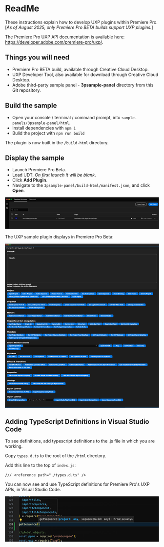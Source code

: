 # ReadMe

These instructions explain how to develop UXP plugins within Premiere Pro. [*As of August 2025, only Premiere Pro BETA builds support UXP plugins.*]

The Premiere Pro UXP API documentation is available here: <https://developer.adobe.com/premiere-pro/uxp/>.

## Things you will need

- Premiere Pro BETA build, available through Creative Cloud Desktop.
- UXP Developer Tool, also available for download through Creative Cloud Desktop.
- Adobe third-party sample panel - **3psample-panel** directory from this Git repository.

## Build the sample

- Open your console / terminal / command prompt, into ```sample-panels/3psample-panel/html```.
- Install dependencies with ```npm i```
- Bulid the project with ```npm run build```

The plugin is now built in the ```/build-html``` directory.

## Display the sample

- Launch Premiere Pro Beta.
- Load UDT. *On first launch it will be blank*.
- Click **Add Plugin**.
- Navigate to the ```3psample-panel/build-html/manifest.json```, and click **Open**.

![UXP Developer Tool UDT](payloads/UDT_load_panel.png)

The UXP sample plugin displays in Premiere Pro Beta:

![UXP Sample Panel](payloads/UXP-sample-panel-loaded.png)

## Adding TypeScript Definitions in Visual Studio Code

To see definitions, add typescript definitions to the .js file in which you are working.

Copy ```types.d.ts``` to the root of the ```/html``` directory.

Add this line to the top of ```index.js```:

`/// <reference path="./types.d.ts" />`

You can now see and use TypeScript definitions for Premiere Pro's UXP APIs, in Visual Studio Code.

![UXP typescript autocomplete](payloads/ts_def_demo.png)
